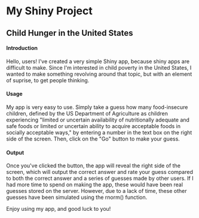 # My Shiny Project
## Child Hunger in the United States


#### Introduction
Hello, users! I've created a very simple Shiny app, because shiny apps are difficult to make. 
Since I'm interested in child poverty in the United States, I wanted to make something revolving around that topic, but with
an element of suprise, to get people thinking.

#### Usage
My app is very easy to use. Simply take a guess how many food-insecure children, defined by the US Department of Agriculture as
children experiencing "limited or uncertain availability of nutritionally adequate and safe foods or limited or uncertain ability
to acquire acceptable foods in socially acceptable ways," by entering a number in the text box on the right side of the screen.
Then, click on the "Go" button to make your guess.

#### Output
Once you've clicked the button, the app will reveal the right side of the screen, which will output the correct answer and rate
your guess compared to both the correct answer and a series of guesses made by other users. If I had more time to spend on making
the app, these would have been real guesses stored on the server. However, due to a lack of time, these other guesses have been
simulated using the rnorm() function. 

Enjoy using my app, and good luck to you!
